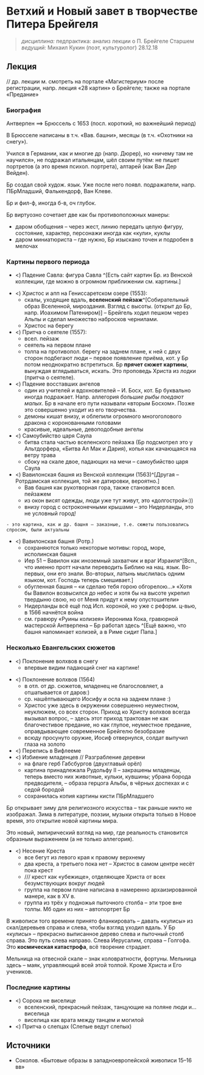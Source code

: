 #  Ветхий и Новый завет в творчестве Питера Брейгеля
> _дисциплина:_ педпрактика: анализ лекции о П. Брейгеле Старшем  
> _ведущий:_ Михаил Кукин (поэт, культуролог)
> 28.12.18  

## Лекция
// др. лекции м. смотреть на портале «Магистериум» после регистрации, напр. лекция «28 картин» о Брейгеле; также на портале «Предание»

### Биография
Антверпен ==> Брюссель с 1653 (посл. короткий, но важнейший период)

В Брюсселе написаны в т.ч. «Вав. башни», месяцы (в т.ч. «Охотники на снегу»).

Учился в Германии, как и многие др (напр. Дюрер), но «ничему там не научился», не подражал итальянцам, шёл своим путём: не пишет портретов (а это время психол. портрета), алтарей (как Ван Дер Вейден).

Бр создал свой худож. язык.
Уже после него появл. подражатели, напр. ПБрМладший, Фалькендорф, Ван Клеве.

Бр и фил-ф, иногда б-в, оч глубок.

Бр виртуозно сочетает две как бы противоположных манеры:

- даром обобщения – через жест, линию передать целую фигуру, состояние, характер, персонажи иногда как «кули», куклы
- даром миниатюриста – где нужно, Бр изыскано точен и подробен в мелочах

### Картины первого периода

- <) Падение Савла: фигура Савла
^[Есть сайт картин Бр. из Венской коллекции, где можно в огромном приближении см. картины.]
<!--- ГР: оч сложная, забавная, фольклорная поза Савла  -->
- <) Христос и апп на Гениссаретском озере (1553):
	- скалы, уходящие вдаль, **вселенский пейзаж**^[Собирательный образ Вселенной, мироздания. Взгляд с высоты. (открыт до Бр, напр. Иоахимом Патениром)] – Брейгель ходил пешком через Альпы и сделал множество набросков чернилами.
	- Христос на берегу
- <) Притча о сеятеле (1557):
	- всел. пейзаж
	- сеятель на первом плане
	- толпа на противопол. берегу на заднем плане, к ней с двух сторон подбегают люди – первое появление приёма, кот. у Бр потом неоднократно встретиться. Бр **прячет сюжет картины**, вынуждая вглядываться, искать. Это проповедь Христа из лодки (притча о сеятеле).
- <) Падение восставших ангелов
	- один из учителей и вдохновителей – И. Босх, кот. Бр буквально иногда подражает. Напр. аллегория _большие рыбы поедают малых_. Бр в начале его пути называли «вторым Босхом». Позже это совершенно уходит из его творчества.
	- демоны кишат внизу, и облепили огромного многоголового дракона с коронованными головами
	- красивые, идеальные, девоподобные ангелы
- <) Самоубийство царя Саула
	- битва стала частью вселенского пейзажа (Бр подсмотрел это у Альтдорфера, «Битва Ал Мак и Дария), копья как качающаяся на ветру трава
	- сбоку на скале двое, падающих на мечи – самоубийство царя Саула
- <) Вавилонская башня из Венской коллекции (1563)^[Другая – Ротрдамская коллекция, той же датировки, вероятно.]
	- Вав башня как рукотворная гора, также становится всел. пейзажем
	- из окон висят одежды, люди уже тут живут, это «долгострой»:))
	- внизу город с остроконечными крышами – это Нидерланды, это не условный город!
<!--- Гр: Бр создаёт глубину за счёт изменения цвета на бледно-сине-зелёный -->
	- это картина, как и др. башня – заказные, т.е. сюжеты пользовались спросом, были актуальны
- <) Вавилонская башня (Ротр.) 
	- сохраняются только некоторые мотивы: город, море, исполинская башня
	- Иер 51 – Вавилон как иноземный захватчик и враг Израиля^[Всп., что именно протт начали переводить Библию на нац. язык. Во-первых, они его знали. Во-вторых, латынь мыслилась одним языком, кот. Господь теперь смешивает.]
	- обугленная башня – «и сделаю тебя горою обгорелою...» «Хотя бы Вавилон возвысился до небес и хотя бы на высоте укрепил твердыню свою, но от Меня придут к нему опустошители»
	- Нидерланды всё ещё под Исп. короной, но уже с реформ. ц-вью, в 1566 начнётся война
	- см. гравюру «Руины колизея» Иеронима Кока, гравюрной мастерской Антверпена – Бр работал здесь
^[Ещё важно, что башня напоминает колизей, а в Риме сидит Папа.]
<!-- где здесь люди? :)-->

### Несколько Евангельских сюжетов

- <) Поклонение волхвов в снегу
	- впервые видим падающий снег на картине!
<!--- Есть ли тут место негру?:) найти чернокож. волхва на картине:) -->
- <) Поклонение волхвов (1564)
	- в отл. от др. сюжетов, младенец не благословляет, а отшатывается от даров:)
	- ср. нашёптывающего Иосифу и осла на заднем плане :)
	- Христос уже здесь в окружении совершенно неуместном, неуклюжем, со всех сторон. Приход ко Христу волхвов всегда вызывал вопрос, – здесь этот приход трактован не как благочестивое предание, но как глупое, неуместное предание, оправдывающее современное Брейгелю безобразие
	- всюду просунуто оружие, Иосиф отвернулся, солдат выпучил глаза на золото
- <) Перепись в Вифлееме
- <) Избиение младенцев // Разграбление деревни
	- на флаге герб Габсбургов (двухглавый орёл)
	- картина принадлежала Рудольфу II – закрашены младенцы, теперь вместо них животные, кульки, кувшины; убрана борода предводителя, – образа герцога Альбы, в чёрных доспехах и с седой бородой
	- сохранилась копия картины кисти ПБрМладшего

Бр открывает зиму для религиозного искусства – так раньше никто не изображал.
Зима в литературе, поэзии, музыки открыта только в Новое время, это открытие новой картины мира.
<!--- появляется зима в искусстве -->
Это новый, эмпирический взгляд на мир, где реальность становится образным выражением (а не только аллегория).
<!--- реальность и аллегория -->

- <) Несение Креста
	- все бегут из левого края к правому верхнему
	- два креста, а третьего пока нет – Христос в самом центре несёт пока крест
	- /// крест как «убежище», отделяющее Христа от всех безумствующих вокруг людей
	- группа на первом плане написана в намеренно архаизированной манере, как в XV в.
	- группа из трёх у подножья пыточного столба – эти трое вне толпы. Мб один из них – автопортрет Бр

В живописи того времени принято фланкировать – давать «кулисы» из скал/деревьев справа и слева, чтобы взгляд уходил вдаль.
У Бр «кулисы» – прекрасно выписанное дерево слева и пыточный столб справа.
Это путь слева направо. Слева Иерусалим, справа – Голгофа.
Это **космическая катастрофа**, всё творение страдает.

Мельница на отвесной скале – знак коловратности, фортуны.
Мельница здесь – маяк, управляющий всей этой толпой.
Кроме Христа и Его учеников.
<!--- Гр: Пер Гюнт и фортуна -->


### Последние картины

- <) Сорока не виселице
	- вселенский, прекрасный пейзаж, танцующие на поляне люди и... виселица
	- виселица как врата между танцем и могилой
- <) Притча о слепцах (Слепые ведут слепых)


## Источники
- Соколов. «Бытовые образы в западноевропейской живописи 15–16 вв»
